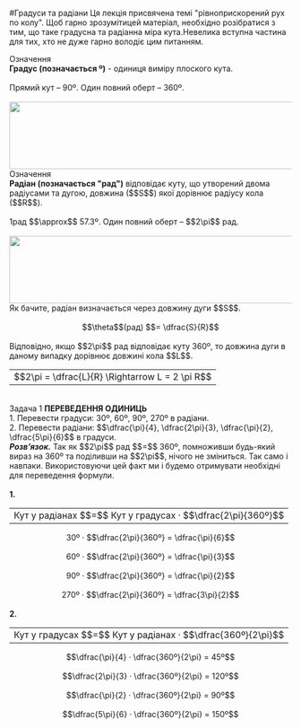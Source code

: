 #Градуси та радiани
Ця лекцiя присвячена темi "рiвноприскорений рух по колу". Щоб гарно зрозумiтицей матерiал, необхiдно розiбратися з тим, що таке градусна та радiанна мiра кута.Невелика вступна частина для тих, хто не дуже гарно володiє цим питанням.

<div class="eoz-wrap">
<span class="eoz">Означення</span>
<div class="eoz-text">
<b>Градус (позначається º)</b> - одиниця вимiру плоского кута.<br/>
<br/>
Прямий кут – 90º. Один повний оберт – 360º.
</div>
</div>
<br>

<img class="image" width="600" height="120" src="https://rawgit.com/chudaol/ed-era-book-physics/master/images/chapter_3/8.png" />
<br>

<div class="eoz-wrap">
<span class="eoz">Означення</span>
<div class="eoz-text">
<b>Радiан (позначається "рад")</b> вiдповiдає куту, що утворений двома радiусами та дугою, довжина ($$S$$) якої дорiвнює радiусу кола ($$R$$).<br>
<br>
1рад $$\approx$$ 57.3º. Один повний оберт – $$2\pi$$ рад.
</div>
</div>
<br>

<img class="image" width="600" height="120" src="https://rawgit.com/chudaol/ed-era-book-physics/master/images/chapter_3/9.png" />
<br>
<div class="p3">Як бачите, радiан визначається через довжину дуги $$S$$.</div>
<br>
<div align="center">$$\theta$$(рад) $$= \dfrac{S}{R}$$</div>
<br>
<div class="space">Вiдповiдно, якщо $$2\pi$$ рад вiдповiдає куту 360º, то довжина дуги в даному випадку дорiвнює довжинi кола $$L$$.</div>
<div class="centered-table-wrapper">
<table class="centered-table">
<tr class="eq">
<td class="eq">
<p1>$$2\pi = \dfrac{L}{R} \Rightarrow L = 2 \pi R$$</p1>
</td>
</tr>
</table></div>
<br>

<div class="task-wrap">
<span class="task">Задача 1</span> <b>ПЕРЕВЕДЕННЯ ОДИНИЦЬ</b>
<div class="task-text">
1. Перевести градуси: 30º, 60º, 90º, 270º в радiани.<br>
2. Перевести радiани: $$\dfrac{\pi}{4}, \dfrac{2\pi}{3}, \dfrac{\pi}{2}, \dfrac{5\pi}{6}$$ в градуси.


<br>
<i><b>Розв’язок.</b></i>  Так як $$2\pi$$ рад $$=$$ 360º, помноживши будь-який вираз на 360º та подiливши на $$2\pi$$, нiчого не змiниться. Так само i навпаки. Використовуючи цей факт ми i будемо отримувати необхiднi для переведення формули.
<br>
<br>
<div class="p3"><b>1.</b></div>
<div class="centered-table-wrapper">
<table class="centered-table">
<tr class="eq">
<td class="eq">
<p1>Кут у радiанах $$=$$ Кут у градусах · $$\dfrac{2\pi}{360º}$$</p1>
</td>
</tr>
</table></div>
<div align="center">30º · $$\dfrac{2\pi}{360º} = \dfrac{\pi}{6}$$</div><br>
<div align="center">60º · $$\dfrac{2\pi}{360º} = \dfrac{\pi}{3}$$</div><br>
<div align="center">90º · $$\dfrac{2\pi}{360º} = \dfrac{\pi}{2}$$</div><br>
<div align="center">270º · $$\dfrac{2\pi}{360º} = \dfrac{3\pi}{2}$$</div><br>
<div class="p3"><b>2.</b></div>
<div class="centered-table-wrapper">
<table class="centered-table">
<tr class="eq">
<td class="eq">
<p1>Кут у градусах $$=$$ Кут у радiанах · $$\dfrac{360º}{2\pi}$$</p1>
</td>
</tr>
</table></div>
<div align="center">$$\dfrac{\pi}{4} · \dfrac{360º}{2\pi} = 45º$$</div><br>
<div align="center">$$\dfrac{2\pi}{3} · \dfrac{360º}{2\pi} = 120º$$</div><br>
<div align="center">$$\dfrac{\pi}{2} · \dfrac{360º}{2\pi} = 90º$$</div><br>
<div align="center">$$\dfrac{5\pi}{6} · \dfrac{360º}{2\pi} = 150º$$</div><br>
</div>
</div>
